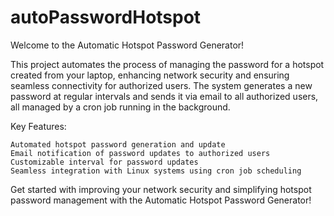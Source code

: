 # autoPasswordHotspot

Welcome to the Automatic Hotspot Password Generator!

This project automates the process of managing the password for a hotspot created from your laptop, enhancing network security and ensuring seamless connectivity for authorized users. The system generates a new password at regular intervals and sends it via email to all authorized users, all managed by a cron job running in the background.

Key Features:

    Automated hotspot password generation and update
    Email notification of password updates to authorized users
    Customizable interval for password updates
    Seamless integration with Linux systems using cron job scheduling

Get started with improving your network security and simplifying hotspot password management with the Automatic Hotspot Password Generator!
